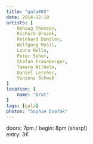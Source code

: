 ```yaml
---
title: "gala#85"
date: 2014-12-19
artists: [
    Rehaug Themsen,
    Richard Bruzek,
    Reinhard Dundler,
    Wolfgang Musil,
    Laura Mello,
    Peter Seher,
    Stefan Fraunberger,
    Tamara Wilhelm,
    Daniel Lercher,
    Vinzenz Schwab
]
location: {
    name: "brut"
}
tags: [gala]
photos: "Sophie Dvořák"
---
```

doors: 7pm / begin: 8pm (sharp!)  
entry: 3€

